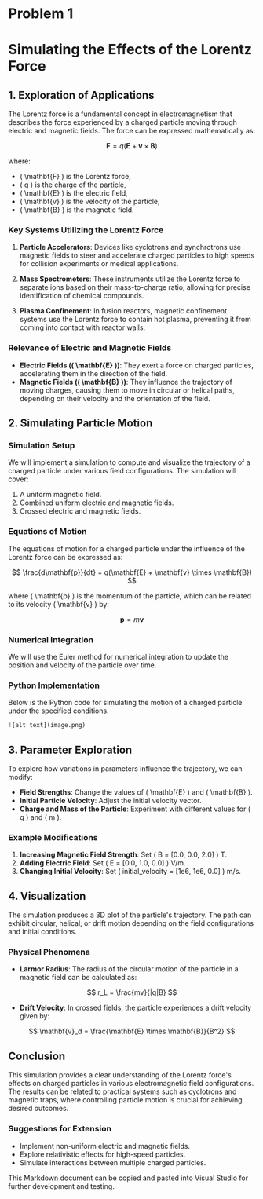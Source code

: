 # Problem 1
# Simulating the Effects of the Lorentz Force

## 1. Exploration of Applications

The Lorentz force is a fundamental concept in electromagnetism that describes the force experienced by a charged particle moving through electric and magnetic fields. The force can be expressed mathematically as:

$$
\mathbf{F} = q(\mathbf{E} + \mathbf{v} \times \mathbf{B})
$$

where:
- \( \mathbf{F} \) is the Lorentz force,
- \( q \) is the charge of the particle,
- \( \mathbf{E} \) is the electric field,
- \( \mathbf{v} \) is the velocity of the particle,
- \( \mathbf{B} \) is the magnetic field.

### Key Systems Utilizing the Lorentz Force

1. **Particle Accelerators**: Devices like cyclotrons and synchrotrons use magnetic fields to steer and accelerate charged particles to high speeds for collision experiments or medical applications.
  
2. **Mass Spectrometers**: These instruments utilize the Lorentz force to separate ions based on their mass-to-charge ratio, allowing for precise identification of chemical compounds.

3. **Plasma Confinement**: In fusion reactors, magnetic confinement systems use the Lorentz force to contain hot plasma, preventing it from coming into contact with reactor walls.

### Relevance of Electric and Magnetic Fields

- **Electric Fields (\( \mathbf{E} \))**: They exert a force on charged particles, accelerating them in the direction of the field.
- **Magnetic Fields (\( \mathbf{B} \))**: They influence the trajectory of moving charges, causing them to move in circular or helical paths, depending on their velocity and the orientation of the field.

## 2. Simulating Particle Motion

### Simulation Setup

We will implement a simulation to compute and visualize the trajectory of a charged particle under various field configurations. The simulation will cover:

1. A uniform magnetic field.
2. Combined uniform electric and magnetic fields.
3. Crossed electric and magnetic fields.

### Equations of Motion

The equations of motion for a charged particle under the influence of the Lorentz force can be expressed as:

$$
\frac{d\mathbf{p}}{dt} = q(\mathbf{E} + \mathbf{v} \times \mathbf{B})
$$

where \( \mathbf{p} \) is the momentum of the particle, which can be related to its velocity \( \mathbf{v} \) by:

$$
\mathbf{p} = m\mathbf{v}
$$

### Numerical Integration

We will use the Euler method for numerical integration to update the position and velocity of the particle over time.

### Python Implementation

Below is the Python code for simulating the motion of a charged particle under the specified conditions.

```python
![alt text](image.png)
```

## 3. Parameter Exploration

To explore how variations in parameters influence the trajectory, we can modify:

- **Field Strengths**: Change the values of \( \mathbf{E} \) and \( \mathbf{B} \).
- **Initial Particle Velocity**: Adjust the initial velocity vector.
- **Charge and Mass of the Particle**: Experiment with different values for \( q \) and \( m \).

### Example Modifications

1. **Increasing Magnetic Field Strength**: Set \( B = [0.0, 0.0, 2.0] \) T.
2. **Adding Electric Field**: Set \( E = [0.0, 1.0, 0.0] \) V/m.
3. **Changing Initial Velocity**: Set \( initial_velocity = [1e6, 1e6, 0.0] \) m/s.

## 4. Visualization

The simulation produces a 3D plot of the particle's trajectory. The path can exhibit circular, helical, or drift motion depending on the field configurations and initial conditions.

### Physical Phenomena

- **Larmor Radius**: The radius of the circular motion of the particle in a magnetic field can be calculated as:

$$
r_L = \frac{mv}{|q|B}
$$

- **Drift Velocity**: In crossed fields, the particle experiences a drift velocity given by:

$$
\mathbf{v}_d = \frac{\mathbf{E} \times \mathbf{B}}{B^2}
$$

## Conclusion

This simulation provides a clear understanding of the Lorentz force's effects on charged particles in various electromagnetic field configurations. The results can be related to practical systems such as cyclotrons and magnetic traps, where controlling particle motion is crucial for achieving desired outcomes.

### Suggestions for Extension

- Implement non-uniform electric and magnetic fields.
- Explore relativistic effects for high-speed particles.
- Simulate interactions between multiple charged particles.

This Markdown document can be copied and pasted into Visual Studio for further development and testing.